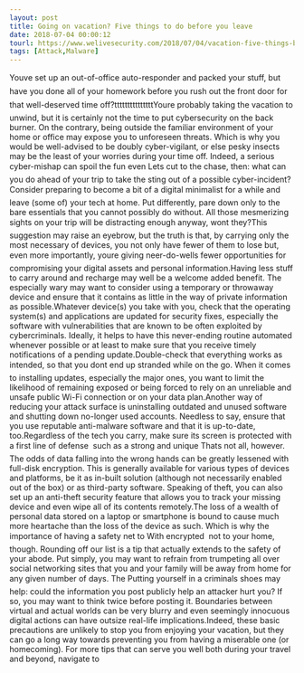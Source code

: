 ```yaml
---
layout: post
title: Going on vacation? Five things to do before you leave
date: 2018-07-04 00:00:12
tourl: https://www.welivesecurity.com/2018/07/04/vacation-five-things-before-you-leave/
tags: [Attack,Malware]
---
```

Youve set up an out-of-office auto-responder and packed your stuff, but have you done all of your homework before you rush out the front door for that well-deserved time off?tttttttttttttttYoure probably taking the vacation to unwind, but it is certainly not the time to put cybersecurity on the back burner. On the contrary, being outside the familiar environment of your home or office may expose you to unforeseen threats. Which is why you would be well-advised to be doubly cyber-vigilant, or else pesky insects may be the least of your worries during your time off. Indeed, a serious cyber-mishap can spoil the fun even Lets cut to the chase, then: what can you do ahead of your trip to take the sting out of a possible cyber-incident?Consider preparing to become a bit of a digital minimalist for a while and leave (some of) your tech at home. Put differently, pare down only to the bare essentials that you cannot possibly do without. All those mesmerizing sights on your trip will be distracting enough anyway, wont they?This suggestion may raise an eyebrow, but the truth is that, by carrying only the most necessary of devices, you not only have fewer of them to lose but, even more importantly, youre giving neer-do-wells fewer opportunities for compromising your digital assets and personal information.Having less stuff to carry around and recharge may well be a welcome added benefit. The especially wary may want to consider using a temporary or throwaway device and ensure that it contains as little in the way of private information as possible.Whatever device(s) you take with you, check that the operating system(s) and applications are updated for security fixes, especially the software with vulnerabilities that are known to be often exploited by cybercriminals. Ideally, it helps to have this never-ending routine automated whenever possible or at least to make sure that you receive timely notifications of a pending update.Double-check that everything works as intended, so that you dont end up stranded while on the go. When it comes to installing updates, especially the major ones, you want to limit the likelihood of remaining exposed or being forced to rely on an unreliable and unsafe public Wi-Fi connection or on your data plan.Another way of reducing your attack surface is uninstalling outdated and unused software and shutting down no-longer used accounts. Needless to say, ensure that you use reputable anti-malware software and that it is up-to-date, too.Regardless of the tech you carry, make sure its screen is protected with a first line of defense  such as a strong and unique Thats not all, however. The odds of data falling into the wrong hands can be greatly lessened with full-disk encryption. This is generally available for various types of devices and platforms, be it as in-built solution (although not necessarily enabled out of the box) or as third-party software. Speaking of theft, you can also set up an anti-theft security feature that allows you to track your missing device and even wipe all of its contents remotely.The loss of a wealth of personal data stored on a laptop or smartphone is bound to cause much more heartache than the loss of the device as such. Which is why the importance of having a safety net to With encrypted  not to your home, though. Rounding off our list is a tip that actually extends to the safety of your abode. Put simply, you may want to refrain from trumpeting all over social networking sites that you and your family will be away from home for any given number of days. The Putting yourself in a criminals shoes may help: could the information you post publicly help an attacker hurt you? If so, you may want to think twice before posting it. Boundaries between virtual and actual worlds can be very blurry and even seemingly innocuous digital actions can have outsize real-life implications.Indeed, these basic precautions are unlikely to stop you from enjoying your vacation, but they can go a long way towards preventing you from having a miserable one (or homecoming). For more tips that can serve you well both during your travel and beyond, navigate to 